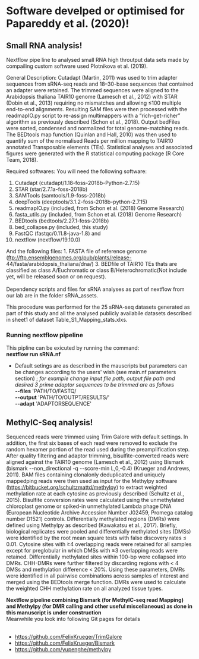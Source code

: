 # Software develped or optimised for Papareddy et al. (2020)!

## Small RNA analysis!
Nextflow pipe line to analysed small RNA high throutput data sets made by compailing custom software used Plotnikova et al. (2019).

General Description: Cutadapt (Martin, 2011) was used to trim adapter sequences from sRNA-seq reads and 18–30-base sequences that contained an adapter were retained. The trimmed sequences were aligned to the Arabidopsis thaliana TAIR10 genome (Lamesch et al., 2012) with STAR (Dobin et al., 2013) requiring no mismatches and allowing ≤100 multiple end-to-end alignments. Resulting SAM files were then processed with the readmapIO.py script to re-assign multimappers with a “rich-get-richer” algorithm as previously described (Schon et al., 2018). Output bedFiles were sorted, condensed and normalized for total genome-matching reads. The BEDtools map function (Quinlan and Hall, 2010) was then used to quantify sum of the normalised Reads per million mapping to TAIR10 annotated Transposable elements (TEs). Statistical analyses and associated figures were generated with the R statistical computing package (R Core Team, 2018).

Required softwares: You will need the following software: 
1. Cutadapt (cutadapt/1.18-foss-2018b-Python-2.7.15) 
2. STAR (star/2.7.1a-foss-2018b) 
3. SAMTools (samtools/1.9-foss-2018b) 
4. deepTools (deeptools/3.1.2-foss-2018b-python-2.7.15) 
5. readmapIO.py (included, from Schon et al. (2018) Genome Research) 
6. fasta_utils.py (included, from Schon et al. (2018) Genome Research) 
7. BEDtools (bedtools/2.27.1-foss-2018b) 
8. bed_collapse.py (included, this study) 
9. FastQC (fastqc/0.11.8-java-1.8) and  
9. nextflow (nextflow/19.10.0)

And the following files: 1. FASTA file of reference genome (ftp://ftp.ensemblgenomes.org/pub/plants/release- 44/fasta/arabidopsis_thaliana/dna/) 3. BEDfile of TAIR10 TEs thats are classified as class A/Euchromatic or class B/Heterochromatic(Not include yet, will be released soon or on request).<br/>
<br/>
Dependency scripts and files for sRNA analyses as part of nextflow from our lab are in the folder sRNA_assets.

This procedure was performed for the 25 sRNA-seq datasets generated as part of this study and all the analysed publicly availabile datasets described in sheet1 of dataset Table_S1_Mapping_stats.xlxs. 

### Running nextflow pipeline
This pipline can be exicuted by running the command: <br/>
__nextflow run sRNA.nf__ <br/>
* Default setings are as described in the mauscripts but parameters can be changes according to the users' wish (see main.nf parameters section) ; *for example change input file path, output file path and desired 3 prime adaptor sequences to be trimmed are as follows*<br/>
__--files__ 'PATH/TO/FASTQ/ <br/>
__--output__ 'PATH/TO/OUTPT/RESULTS/' <br/>
__--adapt__ 'ADAPTORSEQUENCE' <br/>

## MethylC-Seq analysis!
Sequenced reads were trimmed using Trim Galore with default settings. In addition, the first six bases of each read were removed to exclude the random hexamer portion of the read used during the preamplification step. After quality filtering and adaptor trimming, bisulfite-converted reads were aligned against the TAIR10 genome (Lamesch et al., 2012) using Bismark (bismark --non_directional -q --score-min L,0,-0.4) (Krueger and Andrews, 2011). BAM files containing clonalonly deduplicated and uniquely mappedping reads were then used as input for the Methylpy software (https://bitbucket.org/schultzmattd/methylpy) to extract weighted methylation rate at each cytosine as previously described (Schultz et al., 2015). Bisulfite conversion rates were calculated using the unmethylated chloroplast genome or spiked-in unmethylated Lambda phage DNA (European Nucleotide Archive Accession Number J02459, Promega catalog number D1521) controls.
Differentially methylated regions (DMRs) were defined using Methylpy as described (Kawakatsu et al., 2017). Briefly, biological replicates were pooled and differentially methylated sites (DMSs) were identified by the root mean square tests with false discovery rates ≤ 0.01. Cytosine sites with ≥4 overlapping reads were retained for all samples except for preglobular in which DMSs with ≥3 overlapping reads were retained. Differentially methylated sites within 100-bp were collapsed into DMRs. CHH-DMRs were further filtered by discarding regions with < 4 DMSs and methylation difference < 20%. Using these parameters, DMRs were identified in all pairwise combinations across samples of interest and merged using the BEDtools merge function. DMRs were used to calculate the weighted CHH methylation rate on all analyzed tissue types.

__Nextflow pipeline combining Bismark (for MethylC-seq read Mapping) and Methylpy (for DMR calling and other useful miscellaneous) as done in this manuscript is under construction__<br/>
Meanwhile you look into following Git pages for details<br/>
<br/>
* https://github.com/FelixKrueger/TrimGalore
* https://github.com/FelixKrueger/Bismark
* https://github.com/yupenghe/methylpy
